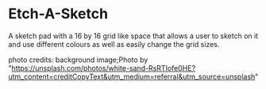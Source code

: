 # Etch-A-Sketch

A sketch pad with a 16 by 16 grid like space that allows a user to sketch on it and use different colours as well as easily change the grid sizes.

photo credits:
background image;Photo by "https://unsplash.com/photos/white-sand-RsRTIofe0HE?utm_content=creditCopyText&utm_medium=referral&utm_source=unsplash"

      